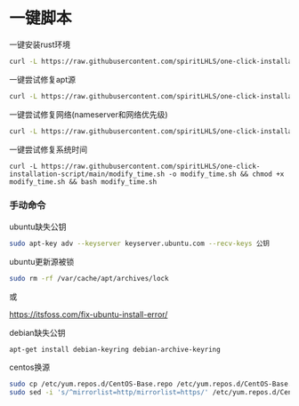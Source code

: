 # 一键脚本

一键安装rust环境

```bash
curl -L https://raw.githubusercontent.com/spiritLHLS/one-click-installation-script/main/rust.sh -o rust.sh && chmod +x rust.sh && bash rust.sh 
```

一键尝试修复apt源

```bash
curl -L https://raw.githubusercontent.com/spiritLHLS/one-click-installation-script/main/package.sh -o package.sh && chmod +x package.sh && bash package.sh
```

一键尝试修复网络(nameserver和网络优先级)

```bash
curl -L https://raw.githubusercontent.com/spiritLHLS/one-click-installation-script/main/network.sh -o network.sh && chmod +x network.sh && bash network.sh
```

一键尝试修复系统时间

```
curl -L https://raw.githubusercontent.com/spiritLHLS/one-click-installation-script/main/modify_time.sh -o modify_time.sh && chmod +x modify_time.sh && bash modify_time.sh
```

### 手动命令

ubuntu缺失公钥

```bash
sudo apt-key adv --keyserver keyserver.ubuntu.com --recv-keys 公钥
```

ubuntu更新源被锁

```bash
sudo rm -rf /var/cache/apt/archives/lock
```

或

https://itsfoss.com/fix-ubuntu-install-error/

debian缺失公钥

```bash
apt-get install debian-keyring debian-archive-keyring
```

centos换源

```bash
sudo cp /etc/yum.repos.d/CentOS-Base.repo /etc/yum.repos.d/CentOS-Base.repo.backup
sudo sed -i 's/^mirrorlist=http/mirrorlist=https/' /etc/yum.repos.d/CentOS-Base.repo
```
